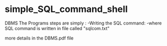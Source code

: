 # simple_SQL_command_shell
DBMS
The Programs steps are simply :
-Writing the SQL command:
-where SQL command is written in file called "sqlcom.txt"


more details in the DBMS.pdf file
